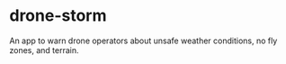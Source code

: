 # drone-storm
An app to warn drone operators about unsafe weather conditions, no fly zones, and terrain.
